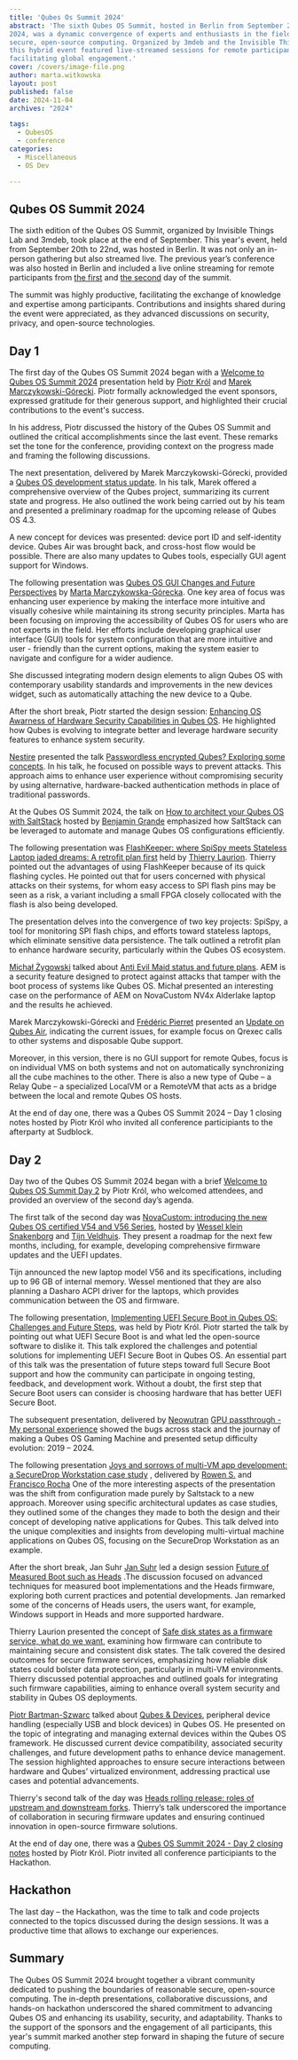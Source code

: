 ```yaml
---
title: 'Qubes Os Summit 2024'
abstract: 'The sixth Qubes OS Summit, hosted in Berlin from September 20–22,
2024, was a dynamic convergence of experts and enthusiasts in the field of
secure, open-source computing. Organized by 3mdeb and the Invisible Things Lab,
this hybrid event featured live-streamed sessions for remote participants,
facilitating global engagement.'
cover: /covers/image-file.png
author: marta.witkowska
layout: post
published: false
date: 2024-11-04
archives: "2024"

tags:
  - QubesOS
  - conference
categories:
  - Miscellaneous
  - OS Dev

---
```


## Qubes OS Summit 2024

The sixth edition of the Qubes OS Summit, organized by Invisible Things Lab and
3mdeb, took place at the end of September. This year's event, held from
September 20th to 22nd, was hosted in Berlin. It was not only an in-person
gathering but also streamed live. The previous year’s conference was also hosted
in Berlin and included a live online streaming for remote participants from
[the first](https://www.youtube.com/watch?v=_UxndcxIngw&t=2s) and
[the second](https://www.youtube.com/watch?v=xo2BVTn7ohs&t=3s) day of the
summit.

The summit was highly productive, facilitating the exchange of
knowledge and expertise among participants. Contributions and insights shared
during the event were appreciated, as they advanced discussions on
security, privacy, and open-source technologies.

## Day 1

The first day of the Qubes OS Summit 2024 began with a
[Welcome to Qubes OS Summit 2024](https://www.youtube.com/watch?v=lJFxtdan9qY)
presentation held by [Piotr Król](https://www.linkedin.com/in/krolpiotr/) and
[Marek Marczykowski-Górecki](https://github.com/marmarek).
Piotr formally acknowledged the event sponsors, expressed gratitude for their
generous support, and highlighted their crucial contributions to the event's
success.

In his address, Piotr discussed the history of the Qubes OS Summit and outlined
the critical accomplishments since the last event. These remarks set the tone
for the conference, providing context on the progress made and framing the
following discussions.

The next presentation, delivered by Marek Marczykowski-Górecki, provided a
[Qubes OS development status update](https://www.youtube.com/watch?v=5j7P7E0uq0s).
In his talk, Marek offered a comprehensive overview of the Qubes project,
summarizing its current state and progress. He also outlined the work being
carried out by his team and presented a preliminary roadmap for the upcoming
release of Qubes OS 4.3.

A new concept for devices was presented: device port ID and self-identity
device. Qubes Air was brought back, and cross-host flow would be possible. There
are also many updates to Qubes tools, especially GUI agent support for Windows.

The following presentation was
[Qubes OS GUI Changes and Future Perspectives](https://www.youtube.com/watch?v=5j7P7E0uq0s)
by [Marta Marczykowska-Górecka](https://github.com/marmarta). One key area of
focus was enhancing user experience by making the interface more intuitive and
visually cohesive while maintaining its strong security principles. Marta has
been focusing on improving the accessibility of Qubes OS for users who are not
experts in the field. Her efforts include developing graphical user interface
(GUI) tools for system configuration that are more intuitive and user - friendly
than the current options, making the system easier to navigate and configure for
a wider audience.

She discussed integrating modern design elements to align Qubes OS with
contemporary usability standards and improvements in the new devices widget,
such as automatically attaching the new device to a Qube.

After the short break, Piotr started the design session:
[Enhancing OS Awarness of Hardware Security Capabilities in Qubes OS](https://www.youtube.com/watch?v=tT9ss8gQYm8&t=5s).
He highlighted how Qubes is evolving to integrate better and leverage hardware
security features to enhance system security.

[Nestire](https://github.com/nestire) presented the talk
[Passwordless encrypted Qubes? Exploring some concepts](https://www.youtube.com/watch?v=GUOnBapSLRE&t=5s).
In his talk, he focused on possible ways to prevent attacks. This approach aims
to enhance user experience without compromising security by using
alternative, hardware-backed authentication methods in place of traditional
passwords.

At the Qubes OS Summit 2024, the talk on
[How to architect your Qubes OS with SaltStack](https://www.youtube.com/watch?v=GUOnBapSLRE&t=5s)
hosted by [Benjamin Grande](https://github.com/ben-grande) emphasized how
SaltStack can be leveraged to automate and manage Qubes OS configurations
efficiently.

The following presentation was
[FlashKeeper: where SpiSpy meets Stateless Laptop jaded dreams: A retrofit plan first](https://www.youtube.com/watch?v=DxFceGi6C0k)
held by [Thierry Laurion](https://github.com/tlaurion). Thierry pointed out the
advantages of using FlashKeeper because of its quick flashing cycles. He pointed
out that for users concerned with physical attacks on their systems, for whom
easy access to SPI flash pins may be seen as a risk, a variant including a small
FPGA closely collocated with the flash is also being developed.

The presentation delves into the convergence of two key projects: SpiSpy, a tool
for monitoring SPI flash chips, and efforts toward stateless laptops, which
eliminate sensitive data persistence. The talk outlined a retrofit plan to
enhance hardware security, particularly within the Qubes OS ecosystem.

[Michał Żygowski](https://github.com/miczyg1)
talked about [Anti Evil Maid status and future plans](https://www.youtube.com/watch?v=5ieNhbLLTIU).
AEM is a security feature designed to protect against attacks that tamper with the
boot process of systems like Qubes OS. Michał presented an interesting case on
the performance of AEM on NovaCustom NV4x Alderlake laptop and the results he
achieved.

Marek Marczykowski-Górecki and [Frédéric Pierret](https://github.com/fepitre)
presented an [Update on Qubes Air](https://www.youtube.com/watch?v=V4flhwEITr4),
indicating the current issues, for example focus on Qrexec calls to other
systems and disposable Qube support.

Moreover, in this version, there is no GUI support for remote Qubes, focus is on
individual VMS on both systems and not on automatically synchronizing all the
cube machines to the other. There is also a new type of Qube – a Relay Qube – a
specialized LocalVM or a RemoteVM that acts as a bridge between the local and
remote Qubes OS hosts.

At the end of day one, there was a Qubes OS Summit 2024 – Day 1 closing notes
hosted by Piotr Król who invited all conference participiants to the afterparty
at Sudblock.

## Day 2

Day two of the Qubes OS Summit 2024 began with a brief
[Welcome to Qubes OS Summit Day 2](https://www.youtube.com/watch?v=9AkBeBwxdA0)
by Piotr Król, who welcomed attendees, and provided an overview of the second
day’s agenda.

The first talk of the second day was
[NovaCustom: introducing the new Qubes OS certified V54 and V56 Series](https://www.youtube.com/watch?v=RV-1IR_d1Gg),
hosted by [Wessel klein Snakenborg](https://github.com/wessel-novacustom) and
[Tijn Veldhuis](https://www.linkedin.com/in/tijn-veldhuis-955a0013a).
They present a roadmap for the next few months, including, for example,
developing comprehensive firmware updates and the UEFI updates.

Tijn announced the new laptop model V56 and its specifications, including up to
96 GB of internal memory. Wessel mentioned that they are also planning a Dasharo
ACPI driver for the laptops, which provides communication between the OS and
firmware.

The following presentation,
[Implementing UEFI Secure Boot in Qubes OS: Challenges and Future Steps](https://www.youtube.com/watch?v=ZcF_RN04oq8),
was held by Piotr Król. Piotr started the talk by pointing out what UEFI Secure
Boot is and what led the open-source software to dislike it. This talk explored
the challenges and potential solutions for implementing UEFI Secure Boot in
Qubes OS. An essential part of this talk was the presentation of future steps
toward full Secure Boot support and how the community can participate in ongoing
testing, feedback, and development work. Without a doubt, the first step that
Secure Boot users can consider is choosing hardware that has better UEFI Secure
Boot.

The subsequent presentation, delivered by [Neowutran](https://github.com/neowutran)
[GPU passthrough - My personal experience](https://www.youtube.com/watch?v=_OTwWvlDcgg)
showed the bugs across stack and the journay of making a Qubes OS Gaming Machine
and presented setup difficulty evolution: 2019 – 2024.

The following presentation
[Joys and sorrows of multi-VM app development: a SecureDrop Workstation case study](https://www.youtube.com/watch?v=GIZTeJU0iBY&t=10s)
, delivered by [Rowen S.](https://freedom.press/people/rowen-s) and [Francisco Rocha](https://freedom.press/people/francisco-rocha/)
One of the more interesting aspects of the presentation was the shift from
configuration made purely by Saltstack to a new approach. Moreover using
specific architectural updates as case studies, they outlined some of the
changes they made to both the design and their concept of developing native
applications for Qubes. This talk delved into the unique complexities and
insights from developing multi-virtual machine applications on Qubes OS,
focusing on the SecureDrop Workstation as an example.

After the short break, Jan Suhr [Jan Suhr](https://www.linkedin.com/in/jansuhr1/)
led a design session
[Future of Measured Boot such as Heads](https://www.youtube.com/watch?v=ZPeidhgNBtg&list=PLuISieMwVBpL5S7kPUHKenoFj_YJ8Y0_d&index=6s)
.The discussion focused on advanced techniques for measured boot implementations
and the Heads firmware, exploring both current practices and potential
developments. Jan remarked some of the concerns of Heads users, the users want,
for example, Windows support in Heads and more supported hardware.

Thierry Laurion presented the concept of
[Safe disk states as a firmware service, what do we want](https://www.youtube.com/watch?v=It13u9UASs4&list=PLuISieMwVBpL5S7kPUHKenoFj_YJ8Y0_d&index=7),
examining how firmware can contribute to maintaining secure and consistent disk
states. The talk covered the desired outcomes for secure firmware services,
emphasizing how reliable disk states could bolster data protection, particularly
in multi-VM environments. Thierry discussed potential approaches and outlined
goals for integrating such firmware capabilities, aiming to enhance overall
system security and stability in Qubes OS deployments.

[Piotr Bartman-Szwarc](https://github.com/piotrbartman)
 talked about
[Qubes & Devices](https://www.youtube.com/watch?v=zQzZUf9Kzjs&list=PLuISieMwVBpL5S7kPUHKenoFj_YJ8Y0_d&index=8),
peripheral device handling (especially USB and block devices) in Qubes OS. He
presented on the topic of integrating and managing external devices within the
Qubes OS framework. He discussed current device compatibility, associated
security challenges, and future development paths to enhance device management.
The session highlighted approaches to ensure secure interactions between
hardware and Qubes’ virtualized environment, addressing practical use cases and
potential advancements.

Thierry's second talk of the day was
[Heads rolling release: roles of upstream and downstream forks](https://www.youtube.com/watch?v=mAb_kHrF6SQ&list=PLuISieMwVBpL5S7kPUHKenoFj_YJ8Y0_d&index=9).
Thierry’s talk underscored the
importance of collaboration in securing firmware updates and ensuring continued
innovation in open-source firmware solutions.

At the end of day one, there was a
[Qubes OS Summit 2024 - Day 2 closing notes](https://www.youtube.com/watch?v=5P1dCUNbDm8&list=PLuISieMwVBpL5S7kPUHKenoFj_YJ8Y0_d&index=10)
hosted by Piotr Król. Piotr invited all conference participiants to
the Hackathon.

## Hackathon

The last day – the Hackathon, was the time to talk and code projects connected
to the topics discussed during the design sessions. It was a productive time
that allows to exchange our experiences.

## Summary

The Qubes OS Summit 2024 brought together a vibrant community dedicated to
pushing the boundaries of reasonable secure, open-source computing. The in-depth
presentations, collaborative discussions, and hands-on hackathon underscored the
shared commitment to advancing Qubes OS and enhancing its usability, security,
and adaptability. Thanks to the support of the sponsors and the engagement of
all participants, this year's summit marked another step forward in shaping the
future of secure computing.
